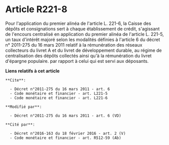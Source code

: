 # Article R221-8

Pour l'application du premier alinéa de l'article L. 221-6, la Caisse des dépôts et consignations sert à chaque établissement
de crédit, s'agissant de l'encours centralisé en application du premier alinéa de l'article L. 221-5, un taux d'intérêt
majoré selon les modalités définies à l'article 6 du décret n° 2011-275 du 16 mars 2011 relatif à la rémunération des réseaux
collecteurs du livret A et du livret de développement durable, au régime de centralisation des dépôts collectés ainsi qu'à la
rémunération du livret d'épargne populaire. par rapport à celui qui est servi aux déposants.

**Liens relatifs à cet article**

	**Cite**:

	  - Décret n°2011-275 du 16 mars 2011 - art. 6
	  - Code monétaire et financier - art. L221-5
	  - Code monétaire et financier - art. L221-6

	**Modifié par**:

	  - Décret n°2011-275 du 16 mars 2011 - art. 6 (VD)

	**Cité par**:

	  - Décret n°2016-163 du 18 février 2016 - art. 2 (V)
	  - Code monétaire et financier - art. R512-59 (Ab)
